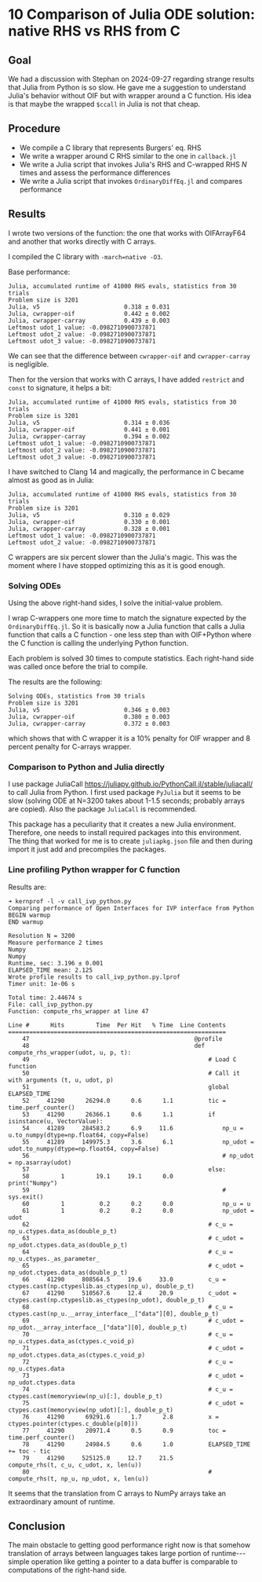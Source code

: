 # 10 Comparison of Julia ODE solution: native RHS vs RHS from C

## Goal

We had a discussion with Stephan on 2024-09-27 regarding strange results
that Julia from Python is so slow.
He gave me a suggestion to understand Julia's behavior without OIF but
with wrapper around a C function.
His idea is that maybe the wrapped `$ccall` in Julia is not that cheap.


## Procedure

- We compile a C library that represents Burgers' eq. RHS
- We write a wrapper around C RHS similar to the one in `callback.jl`
- We write a Julia script that invokes Julia's RHS and C-wrapped RHS $N$ times
  and assess the performance differences
- We write a Julia script that invokes `OrdinaryDiffEq.jl` and compares
  performance


## Results

I wrote two versions of the function: the one that works with OIFArrayF64
and another that works directly with C arrays.

I compiled the C library with `-march=native -O3`.

Base performance:
```
Julia, accumulated runtime of 41000 RHS evals, statistics from 30 trials
Problem size is 3201
Julia, v5                        0.318 ± 0.031
Julia, cwrapper-oif              0.442 ± 0.002
Julia, cwrapper-carray           0.439 ± 0.003
Leftmost udot_1 value: -0.0982710900737871
Leftmost udot_2 value: -0.0982710900737871
Leftmost udot_3 value: -0.0982710900737871
```
We can see that the difference between `cwrapper-oif` and `cwrapper-carray` is
negligible.

Then for the version that works with C arrays, I have added `restrict`
and `const` to signature, it helps a bit:
```
Julia, accumulated runtime of 41000 RHS evals, statistics from 30 trials
Problem size is 3201
Julia, v5                        0.314 ± 0.036
Julia, cwrapper-oif              0.441 ± 0.001
Julia, cwrapper-carray           0.394 ± 0.002
Leftmost udot_1 value: -0.0982710900737871
Leftmost udot_2 value: -0.0982710900737871
Leftmost udot_3 value: -0.0982710900737871
```

I have switched to Clang 14 and magically, the performance in C became
almost as good as in Julia:
```
Julia, accumulated runtime of 41000 RHS evals, statistics from 30 trials
Problem size is 3201
Julia, v5                        0.310 ± 0.029
Julia, cwrapper-oif              0.330 ± 0.001
Julia, cwrapper-carray           0.328 ± 0.001
Leftmost udot_1 value: -0.0982710900737871
Leftmost udot_2 value: -0.0982710900737871
```

C wrappers are six percent slower than the Julia's magic.
This was the moment where I have stopped optimizing this as it is good enough.

### Solving ODEs

Using the above right-hand sides, I solve the initial-value problem.

I wrap C-wrappers one more time to match the signature expected by the
`OrdinaryDiffEq.jl`.
So it is basically now a Julia function that calls a Julia function that calls
a C function - one less step than with OIF+Python where the C function
is calling the underlying Python function.

Each problem is solved 30 times to compute statistics.
Each right-hand side was called once before the trial to compile.

The results are the following:
```
Solving ODEs, statistics from 30 trials
Problem size is 3201
Julia, v5                        0.346 ± 0.003
Julia, cwrapper-oif              0.380 ± 0.003
Julia, cwrapper-carray           0.372 ± 0.003
```
which shows that with C wrapper it is a 10% penalty for OIF wrapper and
8 percent penalty for C-arrays wrapper.


### Comparison to Python and Julia directly

I use package JuliaCall https://juliapy.github.io/PythonCall.jl/stable/juliacall/
to call Julia from Python.
I first used package `PyJulia` but it seems to be slow (solving ODE at N=3200
takes about 1-1.5 seconds; probably arrays are copied).
Also the package `JuliaCall` is recommended.

This package has a peculiarity that it creates a new Julia environment.
Therefore, one needs to install required packages into this environment.
The thing that worked for me is to create `juliapkg.json` file and then
during import it just add and precompiles the packages.


### Line profiling Python wrapper for C function

Results are:
```
➜ kernprof -l -v call_ivp_python.py
Comparing performance of Open Interfaces for IVP interface from Python
BEGIN warmup
END warmup

Resolution N = 3200
Measure performance 2 times
Numpy
Numpy
Runtime, sec: 3.196 ± 0.001
ELAPSED_TIME mean: 2.125
Wrote profile results to call_ivp_python.py.lprof
Timer unit: 1e-06 s

Total time: 2.44674 s
File: call_ivp_python.py
Function: compute_rhs_wrapper at line 47

Line #      Hits         Time  Per Hit   % Time  Line Contents
==============================================================
    47                                               @profile
    48                                               def compute_rhs_wrapper(udot, u, p, t):
    49                                                   # Load C function
    50                                                   # Call it with arguments (t, u, udot, p)
    51                                                   global ELAPSED_TIME
    52     41290      26294.0      0.6      1.1          tic = time.perf_counter()
    53     41290      26366.1      0.6      1.1          if isinstance(u, VectorValue):
    54     41289     284583.2      6.9     11.6              np_u = u.to_numpy(dtype=np.float64, copy=False)
    55     41289     149975.3      3.6      6.1              np_udot = udot.to_numpy(dtype=np.float64, copy=False)
    56                                                       # np_udot = np.asarray(udot)
    57                                                   else:
    58         1         19.1     19.1      0.0              print("Numpy")
    59                                                       # sys.exit()
    60         1          0.2      0.2      0.0              np_u = u
    61         1          0.2      0.2      0.0              np_udot = udot
    62                                                   # c_u = np_u.ctypes.data_as(double_p_t)
    63                                                   # c_udot = np_udot.ctypes.data_as(double_p_t)
    64                                                   # c_u = np_u.ctypes._as_parameter_
    65                                                   # c_udot = np_udot.ctypes.data_as(double_p_t)
    66     41290     808564.5     19.6     33.0          c_u = ctypes.cast(np.ctypeslib.as_ctypes(np_u), double_p_t)
    67     41290     510567.6     12.4     20.9          c_udot = ctypes.cast(np.ctypeslib.as_ctypes(np_udot), double_p_t)
    68                                                   # c_u = ctypes.cast(np_u.__array_interface__["data"][0], double_p_t)
    69                                                   # c_udot = np_udot.__array_interface__["data"][0], double_p_t)
    70                                                   # c_u = np_u.ctypes.data_as(ctypes.c_void_p)
    71                                                   # c_udot = np_udot.ctypes.data_as(ctypes.c_void_p)
    72                                                   # c_u = np_u.ctypes.data
    73                                                   # c_udot = np_udot.ctypes.data
    74                                                   # c_u = ctypes.cast(memoryview(np_u)[:], double_p_t)
    75                                                   # c_udot = ctypes.cast(memoryview(np_udot)[:], double_p_t)
    76     41290      69291.6      1.7      2.8          x = ctypes.pointer(ctypes.c_double(p[0]))
    77     41290      20971.4      0.5      0.9          toc = time.perf_counter()
    78     41290      24984.5      0.6      1.0          ELAPSED_TIME += toc - tic
    79     41290     525125.0     12.7     21.5          compute_rhs(t, c_u, c_udot, x, len(u))
    80                                                   # compute_rhs(t, np_u, np_udot, x, len(u))
```

It seems that the translation from C arrays to NumPy arrays take an
extraordinary amount of runtime.


## Conclusion

The main obstacle to getting good performance right now is that somehow
translation of arrays between languages takes large portion of runtime---
simple operation like getting a pointer to a data buffer is comparable
to computations of the right-hand side.
